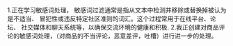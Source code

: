 1.正在学习敏感词处理，
敏感词过滤通常是指从文本中检测并移除或替换掉被认为是不适当、
冒犯性或违反特定社区准则的词汇。这个过程常用于在线平台、论坛、
社交媒体和聊天系统等，以确保交流环境的健康和积极.
2.我正创建对商品评论的敏感词处理，（对商品的不当评论，恶意差评，吐槽）进行进一步的处理。